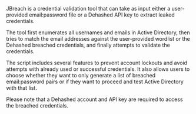 JBreach is a credential validation tool that can take as input either a user-provided email:password file or a Dehashed API key to extract leaked credentials.

The tool first enumerates all usernames and emails in Active Directory, then tries to match the email addresses against the user-provided wordlist or the Dehashed breached credentials, and finally attempts to validate the credentials.

The script includes several features to prevent account lockouts and avoid attempts with already used or successful credentials. It also allows users to choose whether they want to only generate a list of breached email:password pairs or if they want to proceed and test Active Directory with that list.

Please note that a Dehashed account and API key are required to access the breached credentials.
